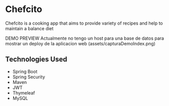 # Chefcito
Chefcito is a cooking app that aims to provide variety of recipes and help to maintain a balance diet

DEMO PREVIEW
Actualmente no tengo un host para una base de datos para mostrar un deploy de la aplicacion web
(assets/capturaDemoIndex.png)



## Technologies Used
- Spring Boot
- Spring Security 
- Maven
- JWT 
- Thymeleaf
- MySQL

